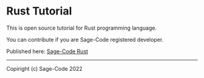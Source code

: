 # Rust Tutorial

This is open source tutorial for Rust programming language.

You can contribute if you are Sage-Code registered developer.

Published here: [Sage-Code Rust](../rust/index.html)

---

Copiright (c) Sage-Code 2022
